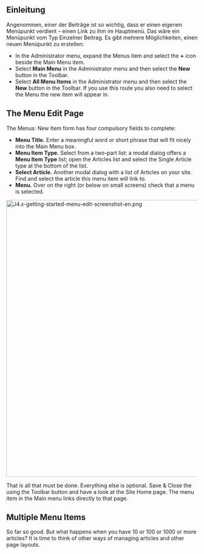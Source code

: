 <!-- Filename: J4.x:Getting_Started:_Adding_a_Menu_Item / Display title: Erste Schritte: Einen Menüpunkt hinzufügen -->

## Einleitung

Angenommen, einer der Beiträge ist so wichtig, dass er einen eigenen
Menüpunkt verdient – einen Link zu ihm im Hauptmenü. Das wäre ein
Menüpunkt vom Typ Einzelner Beitrag. Es gibt mehrere Möglichkeiten,
einen neuen Menüpunkt zu erstellen:

- In the Administrator menu, expand the Menus item and select the **+**
  icon beside the Main Menu item.
- Select **Main Menu** in the Administrator menu and then select the
  **New** button in the Toolbar.
- Select **All Menu Items** in the Administrator menu and then select
  the **New** button in the Toolbar. If you use this route you also need
  to select the Menu the new item will appear in.

## The Menu Edit Page

The Menus: New Item form has four compulsory fields to complete:

- **Menu Title.** Enter a meaningful word or short phrase that will fit
  nicely into the Main Menu box.
- **Menu Item Type.** Select from a two-part list: a modal dialog offers
  a **Menu Item Type** list; open the Articles list and select the
  Single Article type at the bottom of the list.
- **Select Article.** Another modal dialog with a list of Articles on
  your site. Find and select the article this menu item will link to.
- **Menu.** Over on the right (or below on small screens) check that a
  menu is selected.

<img
src="https://docs.joomla.org/images/thumb/a/ac/J4.x-getting-started-menu-edit-screenshot-en.png/800px-J4.x-getting-started-menu-edit-screenshot-en.png"
class="thumbborder" decoding="async"
srcset="https://docs.joomla.org/images/thumb/a/ac/J4.x-getting-started-menu-edit-screenshot-en.png/1200px-J4.x-getting-started-menu-edit-screenshot-en.png 1.5x, https://docs.joomla.org/images/a/ac/J4.x-getting-started-menu-edit-screenshot-en.png 2x"
data-file-width="1440" data-file-height="1314" width="800" height="730"
alt="J4.x-getting-started-menu-edit-screenshot-en.png" />

That is all that must be done. Everything else is optional. Save & Close
the using the Toolbar button and have a look at the Site Home page. The
menu item in the Main menu links directly to that page.

## Multiple Menu Items

So far so good. But what happens when you have 10 or 100 or 1000 or more
articles? It is time to think of other ways of managing articles and
other page layouts.
